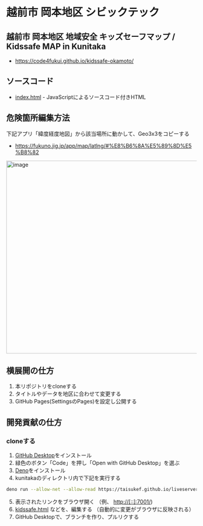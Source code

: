 # 越前市 岡本地区 シビックテック

## 越前市 岡本地区 地域安全 キッズセーフマップ / Kidssafe MAP in Kunitaka

- https://code4fukui.github.io/kidssafe-okamoto/

## ソースコード

- [index.html](index.html) - JavaScriptによるソースコード付きHTML

## 危険箇所編集方法

下記アプリ「緯度経度地図」から該当場所に動かして、Geo3x3をコピーする
- https://fukuno.jig.jp/app/map/latlng/#%E8%B6%8A%E5%89%8D%E5%B8%82

<img width="511" alt="image" src="https://user-images.githubusercontent.com/1715217/219602296-2d3b72ce-581a-4ba8-8c69-edbe1b95ee76.png">

## 横展開の仕方

1. 本リポジトリをcloneする
2. タイトルやデータを地区に合わせて変更する
3. GitHub Pages(SettingsのPages)を設定し公開する

## 開発貢献の仕方

### cloneする

1. [GitHub Desktop](https://desktop.github.com/)をインストール
2. 緑色のボタン「Code」を押し「Open with GitHub Desktop」を選ぶ
3. [Deno](https://deno.land/)をインストール
4. kunitakaのディレクトリ内で下記を実行する
```sh
deno run --allow-net --allow-read https://taisukef.github.io/liveserver/liveserver.js
```
5. 表示されたリンクをブラウザ開く （例、 [http://[::]:7001/](http://[::]:7001/))
6. [kidssafe.html](kidssafe.html) などを、編集する （自動的に変更がブラウザに反映される）
7. GitHub Desktopで、ブランチを作り、プルリクする
